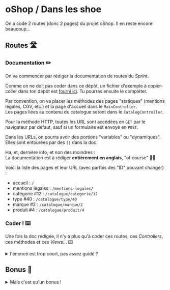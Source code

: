 # oShop / Dans les shoe

On a codé 2 routes (donc 2 pages) du projet oShop. Il en reste encore beaucoup...

## Routes :motorway:

### Documentation :pencil2:

On va commencer par rédiger la documentation de routes du _Sprint_.

Comme on ne doit pas coder dans ce dépôt, un fichier d'exemple à copier-coller dans ton dépôt est [fourni ici](./routes.md). Tu pourras ensuite le compléter.

Par convention, on va placer les méthodes des pages "statiques" (mentions légales, CGV, etc.) et la page d'accueil dans le `MainController`.  
Les pages liées au contenu du catalogue seront dans le `CatalogController`.

Pour la méthode HTTP, toutes les URL sont accédées en `GET` par le navigateur par défaut, sauf si un formulaire est envoyé en `POST`.

Dans les URLs, on pourra avoir des portions "variables" ou "dynamiques". Elles sont entourées par des `[]` dans la doc.

Ha, et, dernière info, et non des moindres :  
La documentation est à rédiger **entièrement en anglais**, "of course" :guardsman:

Voici la liste des pages et leur URL (avec parfois des "ID" pouvant changer) :

- accueil : `/`
- mentions légales : `/mentions-legales/`
- catégorie #12 : `/catalogue/categorie/12`
- type #40 : `/catalogue/type/40`
- marque #2 : `/catalogue/marque/2`
- produit #4 : `/catalogue/produit/4`

### Coder ! :keyboard:

Une fois la doc rédigée, il n'y a plus qu'à coder ces routes, ces _Controllers_, ces méthodes et ces _Views_... :keyboard:

<details><summary>l'énoncé est trop court, pas assez guidé ?</summary>

Alors reprend pas à pas les parties du code qu'on a produit en cours pour chaque page/route.

Une route, c'est le lien entre une URL (source/entrée) et une méthode d'un _Controller_ (qui génère la sortie grâce à une _View_).  
Tu as donc la liste de tous les éléments à mettre en place pour chaque page/URL du site.

</details>

## Bonus :floppy_disk:

<details><summary>Mais c'est qu'un bonus !</summary>

[Mais comme tu sembles vraiment intéressé(e), le voici](./bonus1.md) :muscle:

</details>
